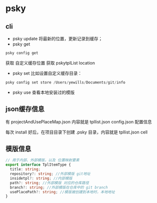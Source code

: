 # psky

## cli
- psky update
将最新的位置，更新记录到缓存；
- psky get 
```s
psky config get
```

获取 自定义缓存位置
获取 pskytplList location
- psky set
比如设置自定义缓存目录：
```s
psky config set store /Users/yewills/Documents/git/info
```

- psky use
查看本地安装过的模版

## json缓存信息
有 projectAndUsePlaceMap.json 内容就是 tpllist.json
config.json 配置信息

每次 install 好后，在项目目录下创建 .psky 目录，内容就是 tpllist.json cell

## 模版信息

```ts
// 用于内部、外部模版，以及 位置映射要素
export interface TplItemType {
  title: string;
  repository?: string; //外部模版 git地址
  insidetpl?: string; //内部模版
  path?: string; //外部模版 对应的仓库路径
  branch?: string; //外部模版在仓库中的 git branch
  usePlacePath?: string; //模版被创建到本地时，本地地址
}
```
